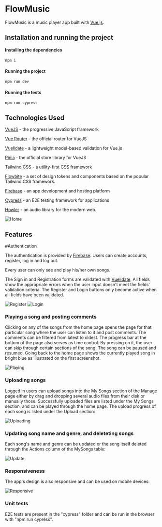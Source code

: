 # FlowMusic

FlowMusic is a music player app built with [Vue.js](https://vuejs.org/).

## Installation and running the project

#### Installing the dependencies

```js
npm i
```

#### Running the project

```js
npm run dev
```

#### Running the tests

```js
npm run cypress
```

## Technologies Used

[VueJS](https://vuejs.org/) - the progressive JavaScript framework

[Vue Router](https://router.vuejs.org/) - the official router for VueJS

[Vuelidate](https://vuelidate-next.netlify.app/) - a lightweight model-based validation for Vue.js

[Pinia](https://pinia.vuejs.org/) - the official store library for VueJS

[Tailwind CSS](https://tailwindcss.com/) - a utility-first CSS framework

[Flowbite](https://flowbite.com/) - a set of design tokens and components based on the popular Tailwind CSS framework.

[Firebase](https://firebase.google.com/) - an app development and hosting platform

[Cypress](https://docs.cypress.io/) - an E2E testing framework for applications

[Howler](https://howlerjs.com/) - an audio library for the modern web.

![Home](./src/assets/images/readme/Home.jpg)

## Features

#Authentication

The authentication is provided by [Firebase](https://firebase.google.com/). Users can create accounts, register, log in and log out.

Every user can only see and play his/her own songs.

The Sign in and Registration forms are validated with [Vuelidate](https://vuelidate-next.netlify.app/). All fields show the appropriate errors when the user input doesn't meet the fields' validation criteria. The Register and Login buttons only become active when all fields have been validated.

![Register](./src/assets/images/readme/register.jpg)
![Login](./src/assets/images/readme/login.jpg)

### Playing a song and posting comments

Clicking on any of the songs from the home page opens the page for that particular song where the user can listen to it and post comments. The comments can be filtered from latest to oldest. The progress bar at the bottom of the page also serves as time control. By pressing on it, the user can skip through certain sections of the song. The song can be paused and resumed. Going back to the home page shows the currently played song in bright blue as illustrated on the first screenshot.

![Playing](./src/assets/images/readme/playing.jpg)

### Uploading songs

Logged in users can upload songs into the My Songs section of the Manage page either by drag and dropping several audio files from their disk or manually those. Successfully uploaded files are listed under the My Songs section, and can be played through the home page. The upload progress of each song is listed under the Upload section:

![Uploading](./src/assets/images/readme/upload.jpg)

### Updating song name and genre, and deleteting songs

Each song's name and genre can be updated or the song itself deleted through the Actions column of the MySongs table:

![Update](./src/assets/images/readme/update.jpg)

### Responsiveness

The app's design is also responsive and can be used on mobile devices:

![Responsive](./src/assets/images/readme/responsive.jpg)

### Unit tests

E2E tests are present in the "cypress" folder and can be run in the browser with "npm run cypress".
